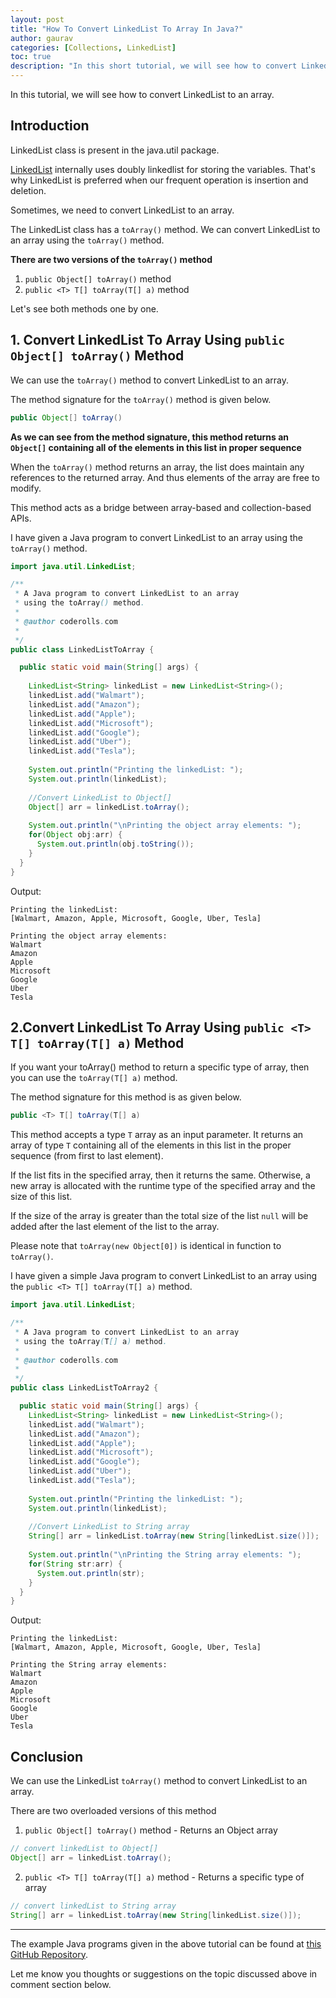```yaml
---
layout: post
title: "How To Convert LinkedList To Array In Java?"
author: gaurav
categories: [Collections, LinkedList]
toc: true
description: "In this short tutorial, we will see how to convert LinkedList to an array."
---
```


In this tutorial, we will see how to convert LinkedList to an array.

## Introduction

LinkedList class is present in the java.util package.

[LinkedList](https:/coderolls.com/linkedlist-in-java/) internally uses doubly linkedlist for storing the variables. That's why LinkedList is preferred when our frequent operation is insertion and deletion.

Sometimes, we need to convert LinkedList to an array. 

The LinkedList class has a `toArray()` method. We can convert LinkedList to an array using the `toArray()` method.

**There are two versions of the `toArray()` method**

1. `public Object[] toArray()` method
2. `public <T> T[] toArray(T[] a)` method

Let's see both methods one by one.

## 1. Convert LinkedList To Array Using `public Object[] toArray()` Method

We can use the `toArray()` method to convert LinkedList to an array.

The method signature for the `toArray()` method is given below.

```java
public Object[] toArray()
```

**As we can see from the method signature, this method returns an `Object[]` containing all of the elements in this list in proper sequence**

When the `toArray()` method returns an array, the list does maintain any references to the returned array. And thus elements of the array are free to modify.

This method acts as a bridge between array-based and collection-based APIs.

I have given a Java program to convert LinkedList to an array using the `toArray()` method.

```java
import java.util.LinkedList;

/**
 * A Java program to convert LinkedList to an array
 * using the toArray() method.
 * 
 * @author coderolls.com
 *
 */
public class LinkedListToArray {

  public static void main(String[] args) {
  
    LinkedList<String> linkedList = new LinkedList<String>();
    linkedList.add("Walmart");
    linkedList.add("Amazon");
    linkedList.add("Apple");
    linkedList.add("Microsoft");
    linkedList.add("Google");
    linkedList.add("Uber");
    linkedList.add("Tesla");
    
    System.out.println("Printing the linkedList: ");
    System.out.println(linkedList);
    
    //Convert LinkedList to Object[]
    Object[] arr = linkedList.toArray();
    
    System.out.println("\nPrinting the object array elements: ");
    for(Object obj:arr) {
      System.out.println(obj.toString());
    }
  }
}
```

Output:

```
Printing the linkedList: 
[Walmart, Amazon, Apple, Microsoft, Google, Uber, Tesla]

Printing the object array elements: 
Walmart
Amazon
Apple
Microsoft
Google
Uber
Tesla
```



## 2.Convert LinkedList To Array Using `public <T> T[] toArray(T[] a)` Method

If you want your toArray() method to return a specific type of array, then you can use the `toArray(T[] a)` method.

The method signature for this method is as given below.

```java
public <T> T[] toArray(T[] a)
```

This method accepts a type `T` array as an input parameter. It returns an array of type `T` containing all of the elements in this list in the proper sequence (from first to last element).

If the list fits in the specified array, then it returns the same. Otherwise, a new array is allocated with the runtime type of the specified array and the size of this list.

If the size of the array is greater than the total size of the list `null` will be added after the last element of the list to the array.

Please note that `toArray(new Object[0])` is identical in function to `toArray()`.

I have given a simple Java program to convert LinkedList to an array using the `public <T> T[] toArray(T[] a)` method.

```java
import java.util.LinkedList;

/**
 * A Java program to convert LinkedList to an array
 * using the toArray(T[] a) method.
 * 
 * @author coderolls.com
 *
 */
public class LinkedListToArray2 {

  public static void main(String[] args) {
    LinkedList<String> linkedList = new LinkedList<String>();
    linkedList.add("Walmart");
    linkedList.add("Amazon");
    linkedList.add("Apple");
    linkedList.add("Microsoft");
    linkedList.add("Google");
    linkedList.add("Uber");
    linkedList.add("Tesla");
    
    System.out.println("Printing the linkedList: ");
    System.out.println(linkedList);
    
    //Convert LinkedList to String array
    String[] arr = linkedList.toArray(new String[linkedList.size()]);
    
    System.out.println("\nPrinting the String array elements: ");
    for(String str:arr) {
      System.out.println(str);
    }
  }
}
```

Output:

```
Printing the linkedList: 
[Walmart, Amazon, Apple, Microsoft, Google, Uber, Tesla]

Printing the String array elements: 
Walmart
Amazon
Apple
Microsoft
Google
Uber
Tesla
```

## Conclusion

We can use the LinkedList `toArray()` method to convert LinkedList to an array.

There are two overloaded versions of this method

1. `public Object[] toArray()` method - Returns an Object array

```java
// convert linkedList to Object[]
Object[] arr = linkedList.toArray();
```

2. `public <T> T[] toArray(T[] a)` method - Returns a specific type of array

```java
// convert linkedList to String array
String[] arr = linkedList.toArray(new String[linkedList.size()]);
```

---

The example Java programs given in the above tutorial can be found at [this GitHub Repository](https://github.com/coderolls/blogpost-coding-examples/tree/main/collections/linkedlist/convert-linkedlist-to-array).

Let me know you thoughts or suggestions on the topic discussed above in comment section below.
